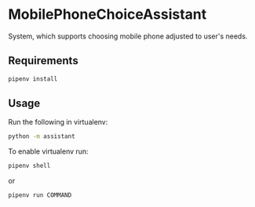 # MobilePhoneChoiceAssistant
System, which supports choosing mobile phone adjusted to user's needs.

## Requirements

```bash
pipenv install
```

## Usage

Run the following in virtualenv:
```bash
python -m assistant
```

To enable virtualenv run:
```bash
pipenv shell
```
or
```bash
pipenv run COMMAND
```
